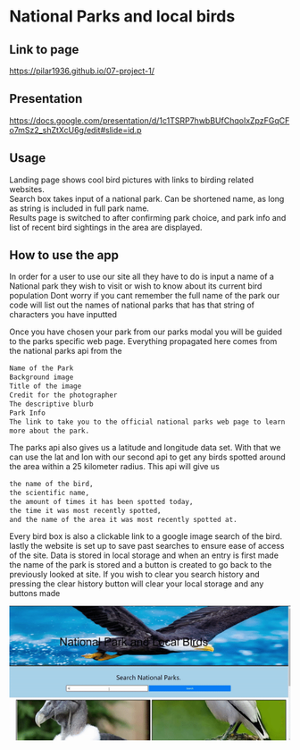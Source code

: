# National Parks and local birds

## Link to page
https://pilar1936.github.io/07-project-1/
## Presentation
https://docs.google.com/presentation/d/1c1TSRP7hwbBUfChqoIxZpzFGqCFo7mSz2_shZtXcU6g/edit#slide=id.p 

## Usage

Landing page shows cool bird pictures with links to birding related websites.  
Search box takes input of a national park. Can be shortened name, as long as string is included in full park name.  
Results page is switched to after confirming park choice, and park info and list of recent bird sightings in the area are displayed.  

## How to use the app 
In order for a user to use our site all they have to do is input a name of a National park they wish to visit or wish to know about its current bird population
Dont worry if you cant remember the full name of the park our code will list out the names of national parks that has that string of characters you have inputted

Once you have chosen your park from our parks modal you will be guided to the parks specific web page. 
Everything propagated here comes from the national parks api from the 

    Name of the Park
    Background image 
    Title of the image
    Credit for the photographer
    The descriptive blurb
    Park Info
    The link to take you to the official national parks web page to learn more about the park. 
The parks api also gives us a latitude and longitude data set. With that we can use the lat and lon with our second api to get any birds spotted around the area within a 25 kilometer radius.
This api will give us 
        
    the name of the bird, 
    the scientific name,
    the amount of times it has been spotted today,
    the time it was most recently spotted,
    and the name of the area it was most recently spotted at.
Every bird box is also a clickable link to a google image search of the bird. 
lastly the website is set up to save past searches to ensure ease of access of the site. Data is stored in local storage and when an entry is first made the name of the park is stored and a button is created to go back to the previously looked at site. If you wish to clear you search history and pressing the clear history button will clear your local storage and any buttons made

![Gif of landing page, search. Park data and bird sightings displayed.](assets/images/ezgif.com-video-to-gif-converted.gif)
